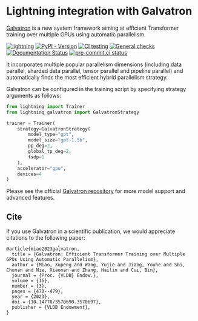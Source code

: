 # Lightning integration with Galvatron

[Galvatron](https://www.vldb.org/pvldb/vol16/p470-miao.pdf) is a new system framework aiming at efficient Transformer training over multiple GPUs using automatic parallelism.

[![lightning](https://img.shields.io/badge/-Lightning_2.0+-792ee5?logo=pytorchlightning&logoColor=white)](https://lightning.ai/)
[![PyPI - Version](https://img.shields.io/pypi/v/hetu-galvatron)](https://pypi.org/project/hetu-galvatron/)
[![CI testing](https://github.com/Lightning-AI/lightning-galvatron/actions/workflows/ci-testing.yml/badge.svg?event=push)](https://github.com/Lightning-AI/lightning-galvatron/actions/workflows/ci-testing.yml)
[![General checks](https://github.com/Lightning-AI/lightning-galvatron/actions/workflows/ci-checks.yml/badge.svg?event=push)](https://github.com/Lightning-AI/lightning-galvatron/actions/workflows/ci-checks.yml)
[![Documentation Status](https://readthedocs.org/projects/lightning-galvatron/badge/?version=latest)](https://lightning-galvatron.readthedocs.io/en/latest/?badge=latest)
[![pre-commit.ci status](https://results.pre-commit.ci/badge/github/Lightning-Universe/lightning-Galvatron/main.svg)](https://results.pre-commit.ci/latest/github/Lightning-Universe/lightning-Galvatron/main)

It incorporates multiple popular parallelism dimensions (including data parallel, sharded data parallel, tensor parallel and pipeline parallel) and automatically finds the most efficient hybrid parallelism strategy.

Galvatron can be configured in the training script by specifying strategy arguments as follows:

```py
from lightning import Trainer
from lightning_galvatron import GalvatronStrategy

trainer = Trainer(
    strategy=GalvatronStrategy(
        model_type="gpt",
        model_size="gpt-1.5b",
        pp_deg=2,
        global_tp_deg=2,
        fsdp=1
    ),
    accelerator="gpu",
    devices=4
)
```

Please see the official [Galvatron repository](https://github.com/Hsword/Hetu/tree/main/tools/Galvatron) for more model support and advanced features.

## Cite

If you use Galvatron in a scientific publication, we would appreciate citations to the following paper:

```
@article{miao2023galvatron,
  title = {Galvatron: Efficient Transformer Training over Multiple GPUs Using Automatic Parallelism},
  author = {Miao, Xupeng and Wang, Yujie and Jiang, Youhe and Shi, Chunan and Nie, Xiaonan and Zhang, Hailin and Cui, Bin},
  journal = {Proc. {VLDB} Endow.},
  volume = {16},
  number = {3},
  pages = {470--479},
  year = {2023},
  doi = {10.14778/3570690.3570697},
  publisher = {VLDB Endowment},
}
```
